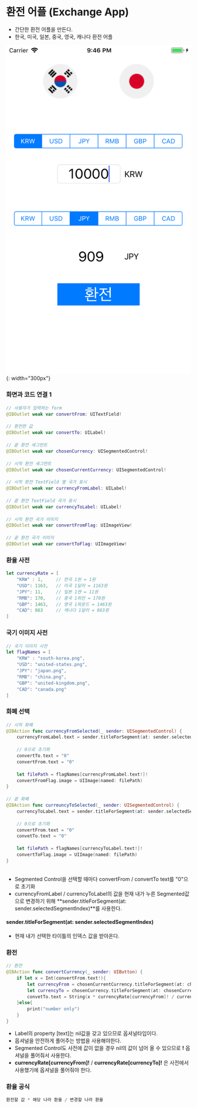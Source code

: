 # 환전 어플 (Exchange App)
- 간단한 환전 어플을 만든다.
- 한국, 미국, 일본, 중국, 영국, 캐나다 환전 어플

![img](/img/Exchange.png){: width="300px"}

### 화면과 코드 연결 1
```swift
// 사용자가 입력하는 form
@IBOutlet weak var convertFrom: UITextField!

// 환전한 값
@IBOutlet weak var convertTo: UILabel!

// 끝 환전 세그먼트
@IBOutlet weak var chosenCurrency: UISegmentedControl!

// 시작 환전 세그먼트
@IBOutlet weak var chosenCurrentCurrency: UISegmentedControl!

// 시작 환전 TextField 옆 국가 표시
@IBOutlet weak var currencyFromLabel: UILabel!

// 끝 환전 TextField 국가 표시
@IBOutlet weak var currencyToLabel: UILabel!

// 시작 환전 국가 이미지 
@IBOutlet weak var convertFromFlag: UIImageView!

// 끝 환전 국가 이미지
@IBOutlet weak var convertToFlag: UIImageView!
```

### 환율 사전
```swift
let currencyRate = [
    "KRW" : 1,     // 한국 1원 = 1원
    "USD": 1163,   // 미국 1달러 = 1163원
    "JPY": 11,     // 일본 1엔 = 11원
    "RMB": 170,    // 중국 1위안 = 170원
    "GBP": 1463,   // 영국 1파운드 = 1463원
    "CAD": 863     // 캐나다 1달러 = 863원
]
```

### 국기 이미지 사전
```swift
// 국기 이미지 사전
let flagNames = [
    "KRW" : "south-korea.png",
    "USD": "united-states.png",
    "JPY": "japan.png",
    "RMB": "china.png",
    "GBP": "united-kingdom.png",
    "CAD": "canada.png"
]
```

### 화폐 선택
```swift
// 시작 화폐
@IBAction func currencyFromSelected(_ sender: UISegmentedControl) {
    currencyFromLabel.text = sender.titleForSegment(at: sender.selectedSegmentIndex)
        
    // 0으로 초기화
    convertTo.text = "0"
    convertFrom.text = "0"
        
    let filePath = flagNames[currencyFromLabel.text!]!
    convertFromFlag.image = UIImage(named: filePath)
}

// 끝 화폐
@IBAction func curreuncyToSelected(_ sender: UISegmentedControl) {
    currencyToLabel.text = sender.titleForSegment(at: sender.selectedSegmentIndex)
        
    // 0으로 초기화
    convertFrom.text = "0"
    convetTo.text = "0"
        
    let filePath = flagNames[currencyToLabel.text!]!
    convertToFlag.image = UIImage(named: filePath)
}
    
```
- Segmented Control을 선택할 때마다 convertFrom / convertTo text를 "0"으로 초기화
- currencyFromLabel / currencyToLabel의 값을 현재 내가 누른 Segmented값으로 변경하기 위해 **sender.titleForSegment(at: sender.selectedSegmentIndex)**를 사용한다.

#### sender.titleForSegment(at: sender.selectedSegmentIndex)
- 현재 내가 선택한 타이틀의 인덱스 값을 받아온다.

### 환전
```swift
// 환전
@IBAction func convertCurrency(_ sender: UIButton) {
    if let x = Int(convertFrom.text!){
        let currencyFrom = chosenCurrentCurrency.titleForSegment(at: chosenCurrentCurrency.selectedSegmentIndex)! // optinal
        let currencyTo = chosenCurrency.titleForSegment(at: chosenCurrency.selectedSegmentIndex)! // optinal
        convetTo.text = String(x * currencyRate[currencyFrom]! / currencyRate[currencyTo]!)
    }else{
        print("number only")
    }
}
```
- Label의 property [text]는 nil값을 갖고 있으므로 옵셔널타입이다.
- 옵셔널을 안전하게 풀어주는 방법을 사용해야한다.
- Segmented Control도 사전에 값이 없을 경우 nil의 값이 넘어 올 수 있으므로 **!** 옵셔널을 풀어줘서 사용한다.
- **currencyRate[currencyFrom]!** / **currencyRate[currencyTo]!** 은 사전에서 사용했기에 옵셔널을 풀어줘야 한다. 

### 환율 공식
```swift
환전할 값 * 해당 나라 환율 / 변경할 나라 환율
```